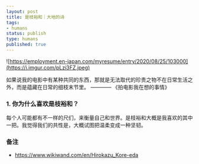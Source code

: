 ```yaml
--- 
layout: post
title: 是枝裕和｜大地的诗
tags: 
- humans
status: publish
type: humans
published: true
---
```


![https://employment.en-japan.com/myresume/entry/2020/08/25/103000](https://i.imgur.com/pLzi3FZ.jpeg)

如果说我的电影中有某种共同的东西，那就是无法取代的珍贵之物不在日常生活之外，而是蕴藏在日常的细枝末节里。 ———— 《拍电影我在想的事情》

### 1. 你为什么喜欢是枝裕和？

每个人可能都有不一样的尺们，来衡量自己和世界。是枝裕和大概是我喜欢的其中一把。我觉得我们的共性是，大概试图把温柔变成一种坚韧。




### 备注


- https://www.wikiwand.com/en/Hirokazu_Kore-eda


